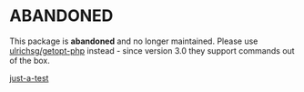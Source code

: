 # ABANDONED

This package is **abandoned** and no longer maintained. Please use [ulrichsg/getopt-php](https://github.com/getopt-php/getopt-php) instead - since version 3.0 they support commands out of the box.


[just-a-test](https://github.com/tflori?param1&param2)
